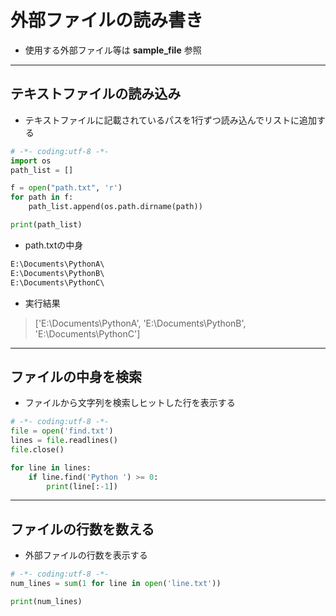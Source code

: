 # 外部ファイルの読み書き

* 使用する外部ファイル等は __sample_file__ 参照

***

## テキストファイルの読み込み

* テキストファイルに記載されているパスを1行ずつ読み込んでリストに追加する

```python
# -*- coding:utf-8 -*-
import os
path_list = []

f = open("path.txt", 'r')
for path in f:
    path_list.append(os.path.dirname(path))

print(path_list)
```

* path.txtの中身

```txt
E:\Documents\PythonA\
E:\Documents\PythonB\
E:\Documents\PythonC\
```

* 実行結果

> ['E:\\Documents\\PythonA', 'E:\\Documents\\PythonB', 'E:\\Documents\\PythonC']

***

## ファイルの中身を検索

* ファイルから文字列を検索しヒットした行を表示する

```python
# -*- coding:utf-8 -*-
file = open('find.txt')
lines = file.readlines()
file.close()

for line in lines:
    if line.find('Python ') >= 0:
        print(line[:-1])
```

***

## ファイルの行数を数える

* 外部ファイルの行数を表示する

```python
# -*- coding:utf-8 -*-
num_lines = sum(1 for line in open('line.txt'))

print(num_lines)
```
